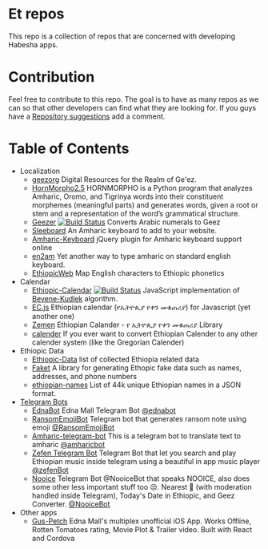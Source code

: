 Et repos
========

This repo is a collection of repos that are concerned with developing Habesha apps.

# Contribution

Feel free to contribute to this repo. The goal is to have as many repos as we can so that other developers can find what they are looking for. If you guys have a [Repository suggestions](https://github.com/nathenapse/et-repos/issues/1) add a comment.

# Table of Contents

- Localization
  - [geezorg](https://github.com/geezorg) Digital Resources for the Realm of Ge'ez.
  - [HornMorpho2.5](https://github.com/adamsamson/HornMorpho2.5) 
  HORNMORPHO is a Python program that analyzes Amharic, Oromo, and Tigrinya words into their constituent morphemes (meaningful parts) and generates words, given a root or stem and a representation of the word’s grammatical structure.
  - [Geezer](https://github.com/moe-szyslak/Geezer) [![Build Status](https://travis-ci.org/utopiaio/Geezer.svg?branch=master)](https://travis-ci.org/utopiaio/Geezer)
  Converts Arabic numerals to Geez
  - [Sleeboard](https://github.com/sleeboard/sleeboard) An Amharic keyboard to add to your website.
  - [Amharic-Keyboard](https://github.com/dawityise/Amharic-Keyboard) jQuery plugin for Amharic keyboard support online
  - [en2am](https://github.com/misgeatgit/en2am) Yet another way to type amharic on standard english keyboard.
  - [EthiopicWeb](https://github.com/tedinega/EthiopicWeb) Map English characters to Ethiopic phonetics
- Calendar
  - [Ethiopic-Calendar](https://github.com/moe-szyslak/Ethiopic-Calendar) [![Build Status](https://travis-ci.org/utopiaio/Ethiopic-Calendar.svg?branch=master)](https://travis-ci.org/utopiaio/Ethiopic-Calendar)
  JavaScript implementation of [Beyene-Kudlek](http://geez.org/Calendars/) algorithm.
  - [EC.js](https://github.com/b3rew/EC.Js) Ethiopian calendar (የኢትዮጲያ የቀን መቁጠሪያ) for Javascript (yet another one)
  - [Zemen](https://github.com/m3hari/zemen) Ethiopian Calander - የ ኢትዮጲያ የቀን መቁጠሪያ Library
  - [calender](https://github.com/andegna/calender) If you ever want to convert Ethiopian Calender to any other calender system (like the Gregorian Calender)
- Ethiopic Data
  - [Ethiopic-Data](https://github.com/b3rew/ethiopic-data) list of collected Ethiopia related data
  - [Faket](https://github.com/m3hari/faket) A library for generating Ethopic fake data such as names, addresses, and phone numbers
  - [ethiopian-names](https://github.com/yonihahasis/ethiopian-names) List of 44k unique Ethiopian names in a JSON format.
- [Telegram Bots](https://telegram.org)
  - [EdnaBot](https://github.com/ntgx/EdnaBot) Edna Mall Telegram Bot [@ednabot](https://telegram.me/EdnaBot)
  - [RansomEmojiBot](https://github.com/ntgx/RansomEmojiBot) Telegram bot that generates ransom note using emoji [@RansomEmojiBot](https://telegram.me/RansomEmojiBot)
  - [Amharic-telegram-bot](https://github.com/nathenapse/Amharic-telegram-bot) This is a telegram bot to translate text to amharic [@amharicbot](https://telegram.me/AmharicBot)
  - [Zefen Telegram Bot](https://github.com/b3rew/zefen-bot) Telegram Bot that let you search and play Ethiopian music inside telegram using a beautiful in app music player [@zefenBot](https://telegram.me/zefenBot)
  - [Nooice](https://github.com/moe-szyslak/Nooice) Telegram Bot @NooiceBot that speaks NOOICE, also does some other less important stuff too 😒. Nearest 🏧 (with moderation handled inside Telegram), Today's Date in Ethiopic, and Geez Converter. [@NooiceBot](https://telegram.me/NooiceBot)
- Other apps
  - [Gus-Petch](https://github.com/moe-szyslak/Gus-Petch)
  Edna Mall's multiplex unofficial iOS App. Works Offline, Rotten Tomatoes rating, Movie Plot & Trailer video. Built with React and Cordova
